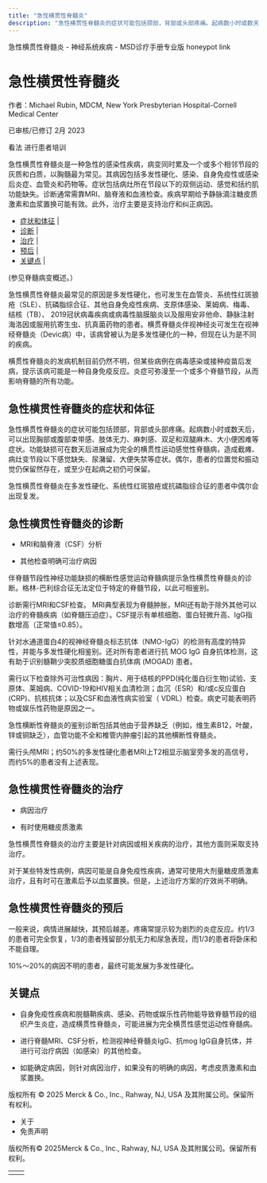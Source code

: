 ```yaml
---
title: "急性横贯性脊髓炎"
description: "急性横贯性脊髓炎的症状可能包括颈部，背部或头部疼痛。起病数小时或数天后，可以出现胸部或腹部束带感、肢体无力、麻刺感、双足和双腿麻木、大小便困难等症状。功能缺损可在数天后进展成为完全的横贯性运动感觉性脊髓病，造成截瘫、病灶变节段以下感觉缺失、尿潴留、大便失禁等症状。偶尔，患者的位置觉和振动觉仍保留然存在，或至少在起病之初仍可保留。"
---
```


﻿急性横贯性脊髓炎 \- 神经系统疾病 \- MSD诊疗手册专业版 honeypot link

# 急性横贯性脊髓炎

作者：Michael Rubin, MDCM, New York Presbyterian Hospital-Cornell Medical Center

已审核/已修订 2月 2023

看法 进行患者培训

急性横贯性脊髓炎是一种急性的感染性疾病，病变同时累及一个或多个相邻节段的灰质和白质，以胸髓最为常见。其病因包括多发性硬化、感染、自身免疫性或感染后炎症、血管炎和药物等。症状包括病灶所在节段以下的双侧运动、感觉和括约肌功能缺失。诊断通常需靠MRI、脑脊液和血液检查。疾病早期给予静脉滴注糖皮质激素和血浆置换可能有效。此外，治疗主要是支持治疗和纠正病因。

- [症状和体征](#症状和体征_v1046708_zh) \|
- [诊断](#诊断_v1046711_zh) \|
- [治疗](#治疗_v1046725_zh) \|
- [预后](#预后_v1046722_zh) \|
- [关键点](#关键点_v7507582_zh) \|

(参见脊髓病变概述。）

急性横贯性脊髓炎最常见的原因是多发性硬化，也可发生在血管炎、系统性红斑狼疮（SLE）、抗磷脂综合征、其他自身免疫性疾病、支原体感染、莱姆病、梅毒、结核（TB）、 2019冠状病毒疾病或病毒性脑膜脑炎以及服用安非他命、静脉注射海洛因或服用抗寄生虫、抗真菌药物的患者。横贯脊髓炎伴视神经炎可发生在视神经脊髓炎（Devic病）中，该病曾被认为是多发性硬化的一种，但现在认为是不同的疾病。

横贯性脊髓炎的发病机制目前仍然不明，但某些病例在病毒感染或接种疫苗后发病，提示该病可能是一种自身免疫反应。炎症可弥漫至一个或多个脊髓节段，从而影响脊髓的所有功能。

## 急性横贯性脊髓炎的症状和体征

急性横贯性脊髓炎的症状可能包括颈部，背部或头部疼痛。起病数小时或数天后，可以出现胸部或腹部束带感、肢体无力、麻刺感、双足和双腿麻木、大小便困难等症状。功能缺损可在数天后进展成为完全的横贯性运动感觉性脊髓病，造成截瘫、病灶变节段以下感觉缺失、尿潴留、大便失禁等症状。偶尔，患者的位置觉和振动觉仍保留然存在，或至少在起病之初仍可保留。

急性横贯性脊髓炎在多发性硬化、系统性红斑狼疮或抗磷脂综合征的患者中偶尔会出现复发。

## 急性横贯性脊髓炎的诊断

- MRI和脑脊液（CSF）分析

- 其他检查明确可治疗病因


伴脊髓节段性神经功能缺损的横断性感觉运动脊髓病提示急性横贯性脊髓炎的诊断。格林-巴利综合征无法定位于特定的脊髓节段，以此可相鉴别。

诊断需行MRI和CSF检查。 MRI典型表现为脊髓肿胀，MRI还有助于除外其他可以治疗的脊髓疾病（如脊髓压迫症）。CSF提示有单核细胞、蛋白轻微升高、IgG指数增高（正常值≤0.85）。

针对水通道蛋白4的视神经脊髓炎标志抗体（NMO-IgG）的检测有高度的特异性，并能与多发性硬化相鉴别。还对所有患者进行抗 MOG IgG 自身抗体检测，这有助于识别髓鞘少突胶质细胞糖蛋白抗体病 (MOGAD) 患者。

需行以下检查除外可治性病因：胸片、用于结核的PPD(纯化蛋白衍生物)试验、支原体、莱姆病、COVID-19和HIV相关血清检测；血沉（ESR）和/或c反应蛋白(CRP)、抗核抗体；以及CSF和血液性病实验室（ VDRL）检查。病史可能表明药物或娱乐性药物是原因之一。

急性横断性脊髓炎的鉴别诊断包括其他由于营养缺乏（例如，维生素B12，叶酸，锌或铜缺乏），血管功能不全和椎管内肿瘤引起的其他横断性脊髓炎。

需行头颅MRI；约50%的多发性硬化患者MRI上T2相显示脑室旁多发的高信号，而约5%的患者没有上述表现。

## 急性横贯性脊髓炎的治疗

- 病因治疗

- 有时使用糖皮质激素


急性横贯性脊髓炎的治疗主要是针对病因或相关疾病的治疗，其他方面则采取支持治疗。

对于某些特发性病例，病因可能是自身免疫性疾病，通常可使用大剂量糖皮质激素治疗，且有时可在激素后予以血浆置换。但是，上述治疗方案的疗效尚不明确。

## 急性横贯性脊髓炎的预后

一般来说，病情进展越快，其预后越差。疼痛常提示较为剧烈的炎症反应。约1/3的患者可完全恢复，1/3的患者残留部分肌无力和尿急表现，而1/3的患者将卧床和不能自理。

10%～20%的病因不明的患者，最终可能发展为多发性硬化。

## 关键点

- 自身免疫性疾病和脱髓鞘疾病、感染、药物或娱乐性药物能导致脊髓节段的组织产生炎症，造成横贯性脊髓炎，可能进展为完全横贯性感觉运动性脊髓病。

- 进行脊髓MRI、CSF分析，检测视神经脊髓炎IgG、抗mog IgG自身抗体，并进行可治疗病因（如感染）的其他检查。

- 如能确定病因，则针对病因治疗，如果没有的明确的病因，考虑皮质激素和血浆置换。




版权所有 © 2025
Merck & Co., Inc., Rahway, NJ, USA 及其附属公司。保留所有权利。

- 关于
- 免责声明

版权所有© 2025Merck & Co., Inc., Rahway, NJ, USA 及其附属公司。保留所有权利。

|     |     |
| --- | --- |
|  |  |